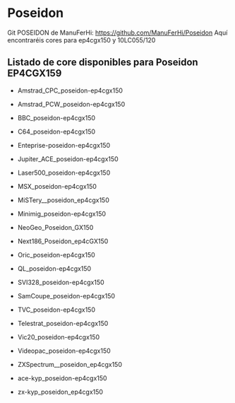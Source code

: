# Poseidon

Git POSEIDON de ManuFerHi: https://github.com/ManuFerHi/Poseidon
Aquí encontraréis cores para ep4cgx150 y 10LC055/120

## Listado de core disponibles para Poseidon EP4CGX159

- Amstrad_CPC_poseidon-ep4cgx150 

- Amstrad_PCW_poseidon-ep4cgx150

- BBC_poseidon-ep4cgx150

- C64_poseidon-ep4cgx150

- Enteprise-poseidon-ep4cgx150

- Jupiter_ACE_poseidon-ep4cgx150

- Laser500_poseidon-ep4cgx150

- MSX_poseidon-ep4cgx150

- MiSTery__poseidon_ep4cgx150

- Minimig_poseidon-ep4cgx150

- NeoGeo_Poseidon_GX150

- Next186_Poseidon_ep4cGX150

- Oric_poseidon-ep4cgx150

- QL_poseidon-ep4cgx150

- SVI328_poseidon-ep4cgx150

- SamCoupe_poseidon-ep4cgx150

- TVC_poseidon-ep4cgx150

- Telestrat_poseidon-ep4cgx150

- Vic20_poseidon-ep4cgx150

- Videopac_poseidon-ep4cgx150

- ZXSpectrum__poseidon_ep4cgx150

- ace-kyp_poseidon-ep4cgx150

- zx-kyp_poseidon_ep4cgx150
